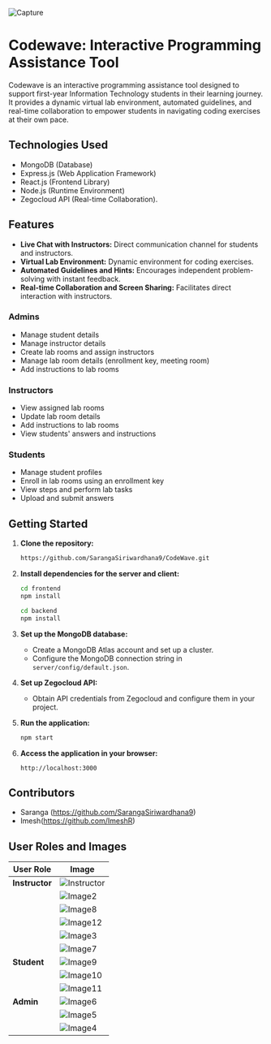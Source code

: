 
![Capture](https://github.com/SarangaSiriwardhana9/CodeWave/assets/99233703/f57e238c-9340-4c22-b82a-578e28c6d8dc)

# Codewave: Interactive Programming Assistance Tool

Codewave is an interactive programming assistance tool designed to support first-year Information Technology students in their learning journey. It provides a dynamic virtual lab environment, automated guidelines, and real-time collaboration to empower students in navigating coding exercises at their own pace.

## Technologies Used

- MongoDB (Database)
- Express.js (Web Application Framework)
- React.js (Frontend Library)
- Node.js (Runtime Environment)
- Zegocloud API (Real-time Collaboration).

## Features

- **Live Chat with Instructors:** Direct communication channel for students and instructors.
- **Virtual Lab Environment:** Dynamic environment for coding exercises.
- **Automated Guidelines and Hints:** Encourages independent problem-solving with instant feedback.
- **Real-time Collaboration and Screen Sharing:** Facilitates direct interaction with instructors.

### Admins

- Manage student details
- Manage instructor details
- Create lab rooms and assign instructors
- Manage lab room details (enrollment key, meeting room)
- Add instructions to lab rooms

### Instructors

- View assigned lab rooms
- Update lab room details
- Add instructions to lab rooms
- View students' answers and instructions

### Students

- Manage student profiles
- Enroll in lab rooms using an enrollment key
- View steps and perform lab tasks
- Upload and submit answers

## Getting Started

1. **Clone the repository:**

    ```bash
    https://github.com/SarangaSiriwardhana9/CodeWave.git
    ```

2. **Install dependencies for the server and client:**

    ```bash
    cd frontend
    npm install
    
    cd backend
    npm install
    ```

3. **Set up the MongoDB database:**

    - Create a MongoDB Atlas account and set up a cluster.
    - Configure the MongoDB connection string in `server/config/default.json`.

4. **Set up Zegocloud API:**

    - Obtain API credentials from Zegocloud and configure them in your project.

5. **Run the application:**

    ```bash
    npm start
    ```

6. **Access the application in your browser:**

    ```
    http://localhost:3000
    ```


## Contributors

- Saranga (https://github.com/SarangaSiriwardhana9) 
- Imesh(https://github.com/ImeshR)
  
 
## User Roles and Images

| User Role | Image |
| --- | --- |
| **Instructor** | ![Instructor](https://github.com/SarangaSiriwardhana9/CodeWave/assets/99233703/62976afa-f859-4353-9fb8-cf42e275a9b7) |
| | ![Image2](https://github.com/SarangaSiriwardhana9/CodeWave/assets/99233703/d5d71800-e7cf-48ef-a3d6-1cefddca43bb) |
| | ![Image8](https://github.com/SarangaSiriwardhana9/CodeWave/assets/99233703/6d1c65ce-daa3-47ff-8baa-f8b2df2ce922) |
| | ![Image12](https://github.com/SarangaSiriwardhana9/CodeWave/assets/99233703/09af0700-1a93-4398-baad-b57e317023c7) |
| | ![Image3](https://github.com/SarangaSiriwardhana9/CodeWave/assets/99233703/dce64f1e-5be0-4851-be4c-44e71737a690) |
| | ![Image7](https://github.com/SarangaSiriwardhana9/CodeWave/assets/99233703/5099c5dc-3cf5-464b-85fe-917e9c83d364) |
| **Student** | ![Image9](https://github.com/SarangaSiriwardhana9/CodeWave/assets/99233703/16683687-601a-4d24-a418-44458abc2cfa) |
| | ![Image10](https://github.com/SarangaSiriwardhana9/CodeWave/assets/99233703/40acc07f-b582-4333-a40c-205254337805) |
| | ![Image11](https://github.com/SarangaSiriwardhana9/CodeWave/assets/99233703/87eb404b-fb75-4d3d-b662-ad95aaaf98e0) |
| **Admin** | ![Image6](https://github.com/SarangaSiriwardhana9/CodeWave/assets/99233703/7da81b25-7041-4397-9e10-6248b035e4d8) |
| | ![Image5](https://github.com/SarangaSiriwardhana9/CodeWave/assets/99233703/dcef6ee6-e103-47b1-9f57-dcc17d6e9cac) |
| | ![Image4](https://github.com/SarangaSiriwardhana9/CodeWave/assets/99233703/25ab7a0a-c488-4ce9-ab26-be96db87ed0a) |

